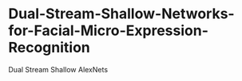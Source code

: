 # Dual-Stream-Shallow-Networks-for-Facial-Micro-Expression-Recognition
Dual Stream Shallow AlexNets
